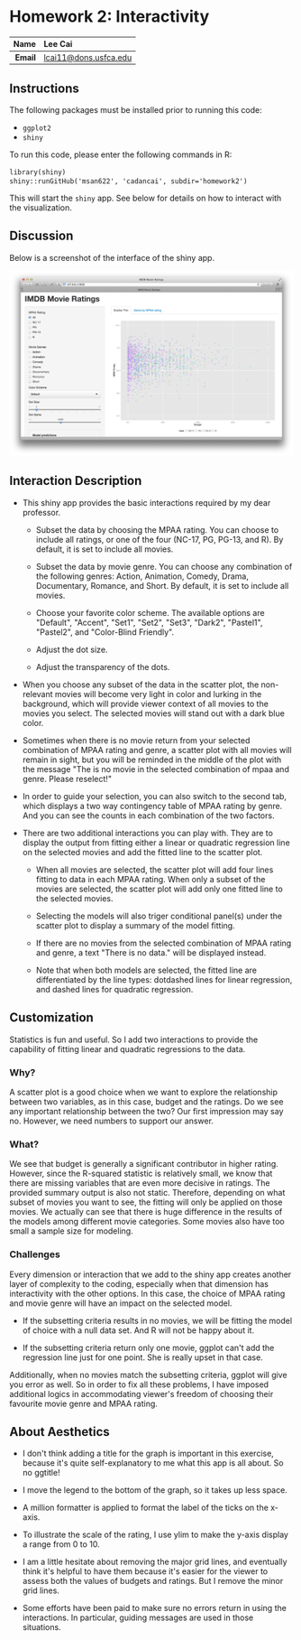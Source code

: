 Homework 2: Interactivity
==============================

| **Name**  | Lee Cai  |
|----------:|:-------------|
| **Email** | lcai11@dons.usfca.edu |

Instructions
----------------------

The following packages must be installed prior to running this code:

- `ggplot2`
- `shiny`

To run this code, please enter the following commands in R:

```
library(shiny)
shiny::runGitHub('msan622', 'cadancai', subdir='homework2')
```

This will start the `shiny` app. See below for details on how to interact with the visualization.

Discussion 
--------------------

Below is a screenshot of the interface of the shiny app.

![IMAGE](shinyapp.png)

## Interaction Description

- This shiny app provides the basic interactions required by my dear professor.

  - Subset the data by choosing the MPAA rating. You can choose to include all ratings, or one of the four (NC-17, PG, PG-13, and R). By default, it is set to include all movies.
  
  - Subset the data by movie genre. You can choose any combination of the following genres: Action, Animation, Comedy, Drama, Documentary, Romance, and Short. By default, it is set to include all movies.
  
  - Choose your favorite color scheme. The available options are "Default", "Accent", "Set1", "Set2", "Set3", "Dark2", "Pastel1", "Pastel2", and "Color-Blind Friendly".
  
  - Adjust the dot size.
  
  - Adjust the transparency of the dots.
  
- When you choose any subset of the data in the scatter plot, the non-relevant movies will become very light in color and lurking in the background, which will provide viewer context of all movies to the movies you select. The selected movies will stand out with a dark blue color.

- Sometimes when there is no movie return from your selected combination of MPAA rating and genre, a scatter plot with all movies will remain in sight, but you will be reminded in the middle of the plot with the message "The is no movie in the selected combination of mpaa and genre. Please reselect!"

- In order to guide your selection, you can also switch to the second tab, which displays a two way contingency table of MPAA rating by genre. And you can see the counts in each combination of the two factors.

- There are two additional interactions you can play with. They are to display the output from fitting either a linear or quadratic regression line on the selected movies and add the fitted line to the scatter plot. 

  - When all movies are selected, the scatter plot will add four lines fitting to data in each MPAA rating. When only a subset of the movies are selected, the scatter plot will add only one fitted line to the selected movies.
  
  - Selecting the models will also triger conditional panel(s) under the scatter plot to display a summary of the model fitting.
  
  - If there are no movies from the selected combination of MPAA rating and genre, a text "There is no data." will be displayed instead.
  
  - Note that when both models are selected, the fitted line are differentiated by the line types: dotdashed lines for linear regression, and dashed lines for quadratic regression.

## Customization

Statistics is fun and useful. So I add two interactions to provide the capability of fitting linear and quadratic regressions to the data. 

### Why?

A scatter plot is a good choice when we want to explore the relationship between two variables, as in this case, budget and the ratings. Do we see any important relationship between the two? Our first impression may say no. However, we need numbers to support our answer. 

### What?

We see that budget is generally a significant contributor in higher rating. However, since the R-squared statistic is relatively small, we know that there are missing variables that are even more decisive in ratings. The provided summary output is also not static. Therefore, depending on what subset of movies you want to see, the fitting will only be applied on those movies. We actually can see that there is huge difference in the results of the models among different movie categories. Some movies also have too small a sample size for modeling. 

### Challenges

Every dimension or interaction that we add to the shiny app creates another layer of complexity to the coding, especially when that dimension has interactivity with the other options. In this case, the choice of MPAA rating and movie genre will have an impact on the selected model. 

- If the subsetting criteria results in no movies, we will be fitting the model of choice with a null data set. And R will not be happy about it.

- If the subsetting criteria return only one movie, ggplot can't add the regression line just for one point. She is really upset in that case.

Additionally, when no movies match the subsetting criteria, ggplot will give you error as well. So in order to fix all these problems, I have imposed additional logics in accommodating viewer's freedom of choosing their favourite movie genre and MPAA rating.

## About Aesthetics

- I don't think adding a title for the graph is important in this exercise, because it's quite self-explanatory to me what this app is all about. So no ggtitle!

- I move the legend to the bottom of the graph, so it takes up less space.

- A million formatter is applied to format the label of the ticks on the x-axis.

- To illustrate the scale of the rating, I use ylim to make the y-axis display a range from 0 to 10.

- I am a little hesitate about removing the major grid lines, and eventually think it's helpful to have them because it's easier for the viewer to assess both the values of budgets and ratings. But I remove the minor grid lines.

- Some efforts have been paid to make sure no errors return in using the interactions. In particular, guiding messages are used in those situations.
